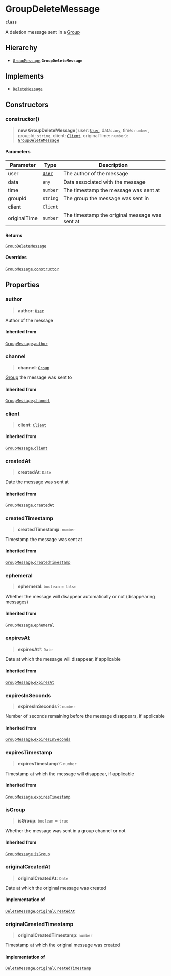 # GroupDeleteMessage

**`Class`**

A deletion message sent in a [Group](class.group.md)

## Hierarchy

* [`GroupMessage`](class.groupmessage.md).**`GroupDeleteMessage`**

## Implements

* [`DeleteMessage`](class.deletemessage.md)

## Constructors

### constructor()

> **new GroupDeleteMessage**( user: [`User`](class.user.md), data: `any`, time: `number`, groupId: `string`, client: [`Client`](class.client.md), originalTime: `number`): [`GroupDeleteMessage`](class.groupdeletemessage.md)

#### Parameters

| Parameter    | Type                        | Description                                    |
| ------------ | --------------------------- | ---------------------------------------------- |
| user         | [`User`](class.user.md)     | The author of the message                      |
| data         | `any`                       | Data associated with the message               |
| time         | `number`                    | The timestamp the message was sent at          |
| groupId      | `string`                    | The group the message was sent in              |
| client       | [`Client`](class.client.md) |                                                |
| originalTime | `number`                    | The timestamp the original message was sent at |

#### Returns

[`GroupDeleteMessage`](class.groupdeletemessage.md)

#### Overrides

[`GroupMessage`](class.groupmessage.md).[`constructor`](class.groupmessage.md#constructor)

## Properties

### author

> **author**: [`User`](class.user.md)

Author of the message

#### Inherited from

[`GroupMessage`](class.groupmessage.md).[`author`](class.groupmessage.md#author)

### channel

> **channel**: [`Group`](class.group.md)

[Group](class.group.md) the message was sent to

#### Inherited from

[`GroupMessage`](class.groupmessage.md).[`channel`](class.groupmessage.md#channel)

### client

> **client**: [`Client`](class.client.md)

#### Inherited from

[`GroupMessage`](class.groupmessage.md).[`client`](class.groupmessage.md#client)

### createdAt

> **createdAt**: `Date`

Date the message was sent at

#### Inherited from

[`GroupMessage`](class.groupmessage.md).[`createdAt`](class.groupmessage.md#createdat)

### createdTimestamp

> **createdTimestamp**: `number`

Timestamp the message was sent at

#### Inherited from

[`GroupMessage`](class.groupmessage.md).[`createdTimestamp`](class.groupmessage.md#createdtimestamp)

### ephemeral

> **ephemeral**: `boolean` = `false`

Whether the message will disappear automatically or not (disappearing messages)

#### Inherited from

[`GroupMessage`](class.groupmessage.md).[`ephemeral`](class.groupmessage.md#ephemeral)

### expiresAt

> **expiresAt**?: `Date`

Date at which the message will disappear, if applicable

#### Inherited from

[`GroupMessage`](class.groupmessage.md).[`expiresAt`](class.groupmessage.md#expiresat)

### expiresInSeconds

> **expiresInSeconds**?: `number`

Number of seconds remaining before the message disappears, if applicable

#### Inherited from

[`GroupMessage`](class.groupmessage.md).[`expiresInSeconds`](class.groupmessage.md#expiresinseconds)

### expiresTimestamp

> **expiresTimestamp**?: `number`

Timestamp at which the message will disappear, if applicable

#### Inherited from

[`GroupMessage`](class.groupmessage.md).[`expiresTimestamp`](class.groupmessage.md#expirestimestamp)

### isGroup

> **isGroup**: `boolean` = `true`

Whether the message was sent in a group channel or not

#### Inherited from

[`GroupMessage`](class.groupmessage.md).[`isGroup`](class.groupmessage.md#isgroup)

### originalCreatedAt

> **originalCreatedAt**: `Date`

Date at which the original message was created

#### Implementation of

[`DeleteMessage`](class.deletemessage.md).[`originalCreatedAt`](class.deletemessage.md#originalcreatedat)

### originalCreatedTimestamp

> **originalCreatedTimestamp**: `number`

Timestamp at which the original message was created

#### Implementation of

[`DeleteMessage`](class.deletemessage.md).[`originalCreatedTimestamp`](class.deletemessage.md#originalcreatedtimestamp)
